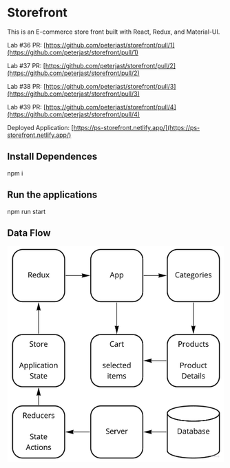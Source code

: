 # Storefront

This is an E-commerce store front built with React, Redux, and Material-UI.

Lab #36 PR: [https://github.com/peterjast/storefront/pull/1](https://github.com/peterjast/storefront/pull/1)

Lab #37 PR: [https://github.com/peterjast/storefront/pull/2](https://github.com/peterjast/storefront/pull/2)

Lab #38 PR: [https://github.com/peterjast/storefront/pull/3](https://github.com/peterjast/storefront/pull/3)

Lab #39 PR: [https://github.com/peterjast/storefront/pull/4](https://github.com/peterjast/storefront/pull/4)

Deployed Application: [https://ps-storefront.netlify.app/](https://ps-storefront.netlify.app/)

## Install Dependences

npm i

## Run the applications

npm run start

## Data Flow

![storefront dataflow](./src/assets/uml.jpg)
